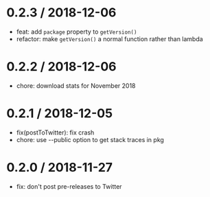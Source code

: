 0.2.3 / 2018-12-06
==================
 * feat: add `package` property to `getVersion()`
 * refactor: make `getVersion()` a normal function rather than lambda

0.2.2 / 2018-12-06
==================
 * chore: download stats for November 2018

0.2.1 / 2018-12-05
==================
 * fix(postToTwitter): fix crash
 * chore: use --public option to get stack traces in pkg

0.2.0 / 2018-11-27
==================
 * fix: don't post pre-releases to Twitter
